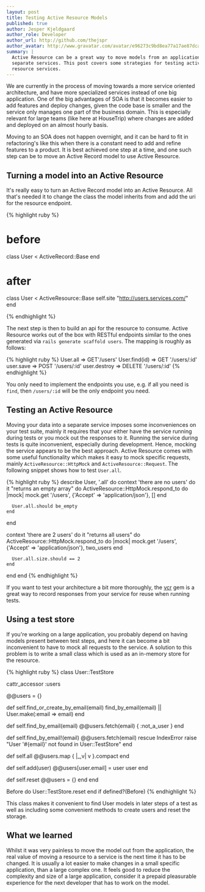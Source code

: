 ```yaml
---
layout: post
title: Testing Active Resource Models
published: true
author: Jesper Kjeldgaard
author_role: Developer
author_url: http://github.com/thejspr
author_avatar: http://www.gravatar.com/avatar/e96273c9bd8ea77a17ae87dca4c0de4c
summary: |
  Active Resource can be a great way to move models from an application into
  separate services. This post covers some strategies for testing active
  resource services.
---
```


We are currently in the process of moving towards a more service oriented
architecture, and have more specialized services instead of one big application.
One of the big advantages of SOA is that it becomes easier to add features and
deploy changes, given the code base is smaller and the service only manages one
part of the business domain. This is especially relevant for large teams (like
here at HouseTrip) where changes are added and deployed on an almost hourly
basis.

Moving to an SOA does not happen overnight, and it can be hard to fit in
refactoring's like this when there is a constant need to add and refine features
to a product. It is best achieved one step at a time, and one such step can be
to move an Active Record model to use Active Resource.


## Turning a model into an Active Resource

It's really easy to turn an Active Record model into an Active Resource. All
that's needed it to change the class the model inherits from and add the uri for
the resource endpoint.

{% highlight ruby %}
# before
class User < ActiveRecord::Base
end

# after
class User < ActiveResource::Base
  self.site "http://users.services.com/"
end

{% endhighlight %}

The next step is then to build an api for the resource to consume. Active
Resource works out of the box with RESTful endpoints similar to the ones
generated via `rails generate scaffold users`. The mapping is roughly as
follows:

{% highlight ruby %}
User.all      => GET'/users'
User.find(id) => GET '/users/:id'
user.save     => POST '/users/:id'
user.destroy  => DELETE '/users/:id'
{% endhighlight %}

You only need to implement the endpoints you use, e.g. if all you need is
`find`, then `/users/:id` will be the only endpoint you need.

## Testing an Active Resource

Moving your data into a separate service imposes some inconveniences on your
test suite, mainly it requires that your either have the service running during
tests or you mock out the responses to it. Running the service during tests is
quite inconvenient, especially during development. Hence, mocking the service
appears to be the best approach. Active Resource comes with some useful
functionality which makes it easy to mock specific requests, mainly
`ActiveResource::HttpMock` and `ActiveResource::Request`. The following snippet
shows how to test `User.all`.

{% highlight ruby %}
describe User, '.all' do
  context 'there are no users' do
    it "returns an empty array" do
      ActiveResource::HttpMock.respond_to do |mock|
        mock.get '/users', {'Accept' => 'application/json'}, []
      end

      User.all.should be_empty
    end
  end

  context 'there are 2 users' do
    it "returns all users" do
      ActiveResource::HttpMock.respond_to do |mock|
        mock.get '/users', {'Accept' => 'application/json'}, two_users
      end

      User.all.size.should == 2
    end
  end
end
{% endhighlight %}

If you want to test your architecture a bit more thoroughly, the [vcr](https://github.com/vcr/vcr) gem is a
great way to record responses from your service for reuse when running tests.

## Using a test store

If you're working on a large application, you probably depend on having models
present between test steps, and here it can become a bit inconvenient to have to
mock all requests to the service. A solution to this problem is to write a small
class which is used as an in-memory store for the resource.

{% highlight ruby %}
class User::TestStore

  cattr_accessor :users

  @@users = {}

  def self.find_or_create_by_email(email)
    find_by_email(email) || User.make(:email => email)
  end

  def self.find_by_email(email)
    @@users.fetch(email) { :not_a_user }
  end

  def self.find_by_email!(email)
    @@users.fetch(email)
  rescue IndexError
    raise "User '#{email}' not found in User::TestStore"
  end

  def self.all
    @@users.map { |_,v| v }.compact
  end

  def self.add(user)
    @@users[user.email] = user
    user
  end

  def self.reset
    @@users = {}
  end
end

Before do
  User::TestStore.reset
end if defined?(Before)
{% endhighlight %}

This class makes it convenient to find User models in later steps of a test as
well as including some convenient methods to create users and reset the
storage.

## What we learned

Whilst it was very painless to move the model out from the application, the real
value of moving a resource to a service is the next time it has to be changed.
It is usually a lot easier to make changes in a small specific application, than
a large complex one. It feels good to reduce the complexity and size of a large
application, consider it a prepaid pleasurable experience for the next developer
that has to work on the model.

